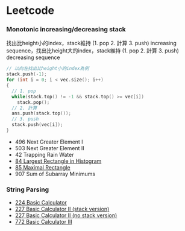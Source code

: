 # Leetcode
### Monotonic increasing/decreasing stack
找出比height小的index，stack維持 (1. pop 2. 計算 3. push) increasing sequence，找出比height大的index，stack維持 (1. pop 2. 計算 3. push) decreasing sequence
```cpp
// 以向左找出比height小的index為例
stack.push(-1);
for (int i = 0; i < vec.size(); i++)
{
  // 1. pop
  while(stack.top() != -1 && stack.top() >= vec[i])
    stack.pop();
  // 2. 計算
  ans.push(stack.top());
  // 3. push
  stack.push(vec[i]);
}
```
- 496 Next Greater Element I
- 503 Next Greater Element II
- 42 Trapping Rain Water
- [84 Largest Rectangle in Histogram](https://github.com/zzzzz314314/Leetcode/blob/master/84.%20Largest%20Rectangle%20in%20Histogram.cpp)
- [85 Maximal Rectangle](https://github.com/zzzzz314314/Leetcode/blob/master/85.%20Maximal%20Rectangle.cpp)  
- 907 Sum of Subarray Minimums


### String Parsing
- [224 Basic Calculator](https://github.com/zzzzz314314/Leetcode/blob/master/224.%20Basic%20Calculator.cpp)   
- [227 Basic Calculator II (stack version)](https://github.com/zzzzz314314/Leetcode/blob/master/227%20Basic%20Calculator%20II.cpp)   
- [227 Basic Calculator II (no stack version)](https://github.com/zzzzz314314/Leetcode/blob/master/227%20Basic%20Calculator%20II%20(no%20stack).cpp)   
- [772 Basic Calculator III](https://github.com/zzzzz314314/Leetcode/blob/master/772%20Basic%20Calculator%20III.cpp)  
